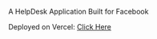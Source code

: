 A HelpDesk Application Built for Facebook


Deployed on Vercel:
[Click Here](https://vercel-deployment-smoky-theta.vercel.app/)
